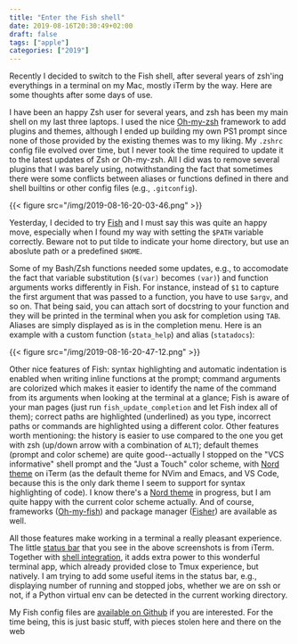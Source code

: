```yaml
---
title: "Enter the Fish shell"
date: 2019-08-16T20:30:49+02:00
draft: false
tags: ["apple"]
categories: ["2019"]
---
```


Recently I decided to switch to the Fish shell, after several years of zsh'ing everythings in a terminal on my Mac, mostly iTerm by the way. Here are some thoughts after some days of use.

I have been an happy Zsh user for several years, and zsh has been my main shell on my last three laptops. I used the nice [Oh-my-zsh](https://ohmyz.sh) framework to add plugins and themes, although I ended up building my own PS1 prompt since none of those provided by the existing themes was to my liking. My `.zshrc` config file evolved over time, but I never took the time required to update it to the latest updates of Zsh or Oh-my-zsh. All I did was to remove several plugins that I was barely using, notwithstanding the fact that sometimes there were some conflicts between aliases or functions defined in there and shell builtins or other config files (e.g., `.gitconfig`).

{{< figure src="/img/2019-08-16-20-03-46.png" >}}

Yesterday, I decided to try [Fish](https://fishshell.com) and I must say this was quite an happy move, especially when I found my way with setting the `$PATH` variable correctly. Beware not to put tilde to indicate your home directory, but use an aboslute path or a predefined `$HOME`.

Some of my Bash/Zsh functions needed some updates, e.g., to accomodate the fact that variable substitution (`$(var)` becomes `(var)`) and function arguments works differently in Fish. For instance, instead of `$1` to capture the first argument that was passed to a function, you have to use `$argv`, and so on. That being said, you can attach sort of docstring to your function and they will be printed in the terminal when you ask for completion using `TAB`. Aliases are simply displayed as is in the completion menu. Here is an example with a custom function (`stata_help`) and alias (`statadocs`):

{{< figure src="/img/2019-08-16-20-47-12.png" >}}

Other nice features of Fish: syntax highlighting and automatic indentation is enabled when writing inline functions at the prompt; command arguments are colorized which makes it easier to identify the name of the command from its arguments when looking at the terminal at a glance; Fish is aware of your man pages (just run `fish_update_completion` and let Fish index all of them); correct paths are highlighted (underlined) as you type, incorrect paths or commands are highlighted using a different color. Other features worth mentioning: the history is easier to use compared to the one you get with zsh (up/down arrow with a combination of `ALT`); default themes (prompt and color scheme) are quite good--actually I stopped on the "VCS informative" shell prompt and the "Just a Touch" color scheme, with [Nord theme](https://www.nordtheme.com) on iTerm (as the default theme for NVim and Emacs, and VS Code, because this is the only dark theme I seem to support for syntax highlighting of code). I know there's a [Nord theme](https://github.com/arcticicestudio/nord/issues/102) in progress, but I am quite happy with the current color scheme actually. And of course, frameworks ([Oh-my-fish](https://github.com/oh-my-fish/oh-my-fish)) and package manager ([Fisher](https://github.com/jorgebucaran/fisher)) are available as well.

All those features make working in a terminal a really pleasant experience. The little [status bar](https://www.iterm2.com/3.3/documentation-status-bar.html) that you see in the above screenshots is from iTerm. Together with [shell integration](https://iterm2.com/documentation-shell-integration.html), it adds extra power to this wonderful terminal app, which already provided close to Tmux experience, but natively. I am trying to add some useful items in the status bar, e.g., displaying number of running and stopped jobs, whether we are on ssh or not, if a Python virtual env can be detected in the current working directory.

My Fish config files are [available on Github](https://github.com/even4void/dotfiles) if you are interested. For the time being, this is just basic stuff, with pieces stolen here and there on the web
